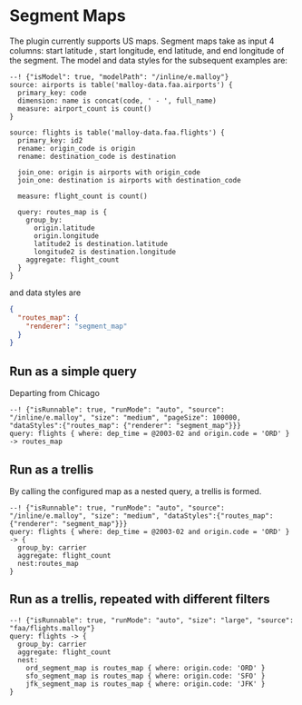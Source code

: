 # Segment Maps

The plugin currently supports US maps. Segment maps take as input 4 columns: start latitude , start longitude, end latitude, and  end longitude of the segment.  The model and data styles for the subsequent examples are:

```malloy
--! {"isModel": true, "modelPath": "/inline/e.malloy"}
source: airports is table('malloy-data.faa.airports') {
  primary_key: code
  dimension: name is concat(code, ' - ', full_name)
  measure: airport_count is count()
}

source: flights is table('malloy-data.faa.flights') {
  primary_key: id2
  rename: origin_code is origin
  rename: destination_code is destination

  join_one: origin is airports with origin_code
  join_one: destination is airports with destination_code

  measure: flight_count is count()

  query: routes_map is {
    group_by:
      origin.latitude
      origin.longitude
      latitude2 is destination.latitude
      longitude2 is destination.longitude
    aggregate: flight_count
  }
}

```

and data styles are
```json
{
  "routes_map": {
    "renderer": "segment_map"
  }
}
```
## Run as a simple query
Departing from Chicago

```malloy
--! {"isRunnable": true, "runMode": "auto", "source": "/inline/e.malloy", "size": "medium", "pageSize": 100000, "dataStyles":{"routes_map": {"renderer": "segment_map"}}}
query: flights { where: dep_time = @2003-02 and origin.code = 'ORD' } -> routes_map
```

## Run as a trellis
By calling the configured map as a nested query, a trellis is formed.

```malloy
--! {"isRunnable": true, "runMode": "auto", "source": "/inline/e.malloy", "size": "medium", "dataStyles":{"routes_map": {"renderer": "segment_map"}}}
query: flights { where: dep_time = @2003-02 and origin.code = 'ORD' } -> {
  group_by: carrier
  aggregate: flight_count
  nest:routes_map
}
```

## Run as a trellis, repeated with different filters

```malloy
--! {"isRunnable": true, "runMode": "auto", "size": "large", "source": "faa/flights.malloy"}
query: flights -> {
  group_by: carrier
  aggregate: flight_count
  nest:
    ord_segment_map is routes_map { where: origin.code: 'ORD' }
    sfo_segment_map is routes_map { where: origin.code: 'SFO' }
    jfk_segment_map is routes_map { where: origin.code: 'JFK' }
}

```
